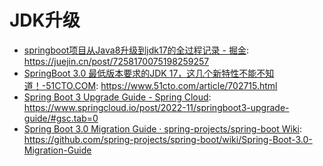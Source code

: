 # JDK升级

- [springboot项目从Java8升级到jdk17的全过程记录 - 掘金](https://juejin.cn/post/7258170075198259257): <https://juejin.cn/post/7258170075198259257>
- [SpringBoot 3.0 最低版本要求的JDK 17，这几个新特性不能不知道！-51CTO.COM](https://www.51cto.com/article/702715.html): <https://www.51cto.com/article/702715.html>
- [Spring Boot 3 Upgrade Guide - Spring Cloud](https://www.springcloud.io/post/2022-11/springboot3-upgrade-guide/#gsc.tab=0): <https://www.springcloud.io/post/2022-11/springboot3-upgrade-guide/#gsc.tab=0>
- [Spring Boot 3.0 Migration Guide · spring-projects/spring-boot Wiki](https://github.com/spring-projects/spring-boot/wiki/Spring-Boot-3.0-Migration-Guide): <https://github.com/spring-projects/spring-boot/wiki/Spring-Boot-3.0-Migration-Guide>
